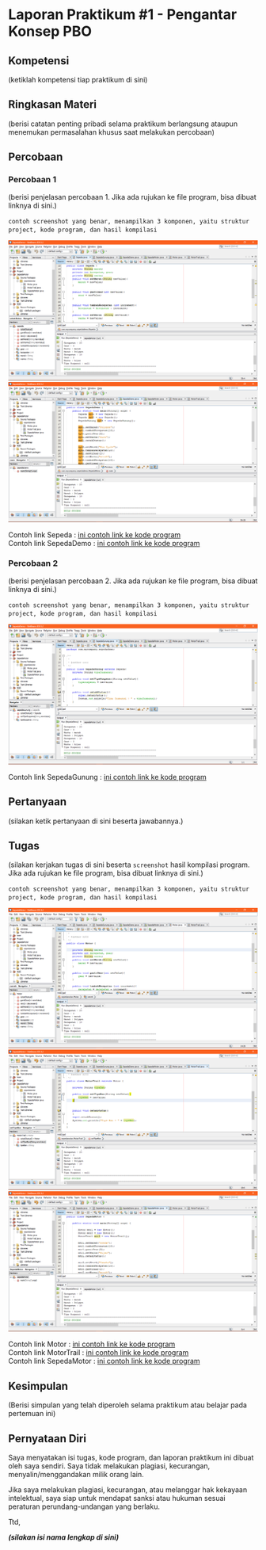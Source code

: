 # Laporan Praktikum #1 - Pengantar Konsep PBO

## Kompetensi

(ketiklah kompetensi tiap praktikum di sini)

## Ringkasan Materi

(berisi catatan penting pribadi selama praktikum berlangsung ataupun menemukan permasalahan khusus saat melakukan percobaan)

## Percobaan

### Percobaan 1

(berisi penjelasan percobaan 1. Jika ada rujukan ke file program, bisa dibuat linknya di sini.)

`contoh screenshot yang benar, menampilkan 3 komponen, yaitu struktur project, kode program, dan hasil kompilasi`

![screenshot sepeda.java](img/sepeda.png)
![screenshot sepedademo.java](img/sepedademo.png)

Contoh link Sepeda : [ini contoh link ke kode program](../../src/1_Pengantar_Konsep_PBO/Sepeda.java)<br>
Contoh link SepedaDemo : [ini contoh link ke kode program](../../src/1_Pengantar_Konsep_PBO/SepedaDemo.java)

### Percobaan 2

(berisi penjelasan percobaan 2. Jika ada rujukan ke file program, bisa dibuat linknya di sini.)

`contoh screenshot yang benar, menampilkan 3 komponen, yaitu struktur project, kode program, dan hasil kompilasi`

![screenshot sepedagunung.java](img/sepedagunung.png)

Contoh link SepedaGunung : [ini contoh link ke kode program](../../src/1_Pengantar_Konsep_PBO/SepedaGunung.java)

## Pertanyaan

(silakan ketik pertanyaan di sini beserta jawabannya.)

## Tugas

(silakan kerjakan tugas di sini beserta `screenshot` hasil kompilasi program. Jika ada rujukan ke file program, bisa dibuat linknya di sini.)

`contoh screenshot yang benar, menampilkan 3 komponen, yaitu struktur project, kode program, dan hasil kompilasi`

![screenshot motor.java](img/motor.png)<br>
![screenshot MotorTrail.java](img/motortrail.png)<br>
![screenshot SepedaMotor.java](img/sepedamotor.png)

Contoh link Motor : [ini contoh link ke kode program](../../src/1_Pengantar_Konsep_PBO/Motor.java)<br>
Contoh link MotorTrail : [ini contoh link ke kode program](../../src/1_Pengantar_Konsep_PBO/MotorTrail.java)<br>
Contoh link SepedaMotor : [ini contoh link ke kode program](../../src/1_Pengantar_Konsep_PBO/SepedaMotor.java)



## Kesimpulan

(Berisi simpulan yang telah diperoleh selama praktikum atau belajar pada pertemuan ini)

## Pernyataan Diri

Saya menyatakan isi tugas, kode program, dan laporan praktikum ini dibuat oleh saya sendiri. Saya tidak melakukan plagiasi, kecurangan, menyalin/menggandakan milik orang lain.

Jika saya melakukan plagiasi, kecurangan, atau melanggar hak kekayaan intelektual, saya siap untuk mendapat sanksi atau hukuman sesuai peraturan perundang-undangan yang berlaku.

Ttd,

***(silakan isi nama lengkap di sini)***
